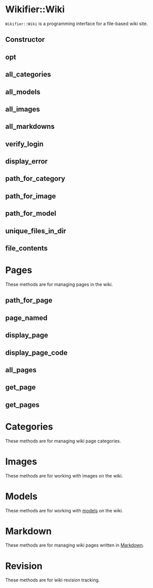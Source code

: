 # Wikifier::Wiki

`Wikifier::Wiki` is a programming interface for a file-based wiki site.

## Constructor

## opt

## all_categories

## all_models

## all_images

## all_markdowns

## verify_login

## display_error

## path_for_category

## path_for_image

## path_for_model

## unique_files_in_dir

## file_contents

# Pages

These methods are for managing pages in the wiki.

## path_for_page

## page_named

## display_page

## display_page_code

## all_pages

## get_page

## get_pages

# Categories

These methods are for managing wiki page categories.

# Images

These methods are for working with images on the wiki.

# Models

These methods are for working with [models](../models.md) on the wiki.

# Markdown

These methods are for managing wiki pages written in [Markdown](../markdown.md).

# Revision

These methods are for wiki revision tracking.
